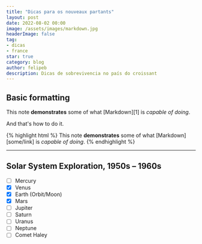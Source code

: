 ```yaml
---
title: "Dicas para os nouveaux partants"
layout: post
date: 2022-08-02 00:00
image: /assets/images/markdown.jpg
headerImage: false
tag:
- dicas
- france
star: true
category: blog
author: felipeb
description: Dicas de sobrevivencia no país do croissant
---
```


## Basic formatting

This note **demonstrates** some of what [Markdown][1] is *capable of doing*.

And that's how to do it.

{% highlight html %}
This note **demonstrates** some of what [Markdown][some/link] is *capable of doing*.
{% endhighlight %}

---

## Solar System Exploration, 1950s – 1960s

- [ ] Mercury
- [x] Venus
- [x] Earth (Orbit/Moon)
- [x] Mars
- [ ] Jupiter
- [ ] Saturn
- [ ] Uranus
- [ ] Neptune
- [ ] Comet Haley